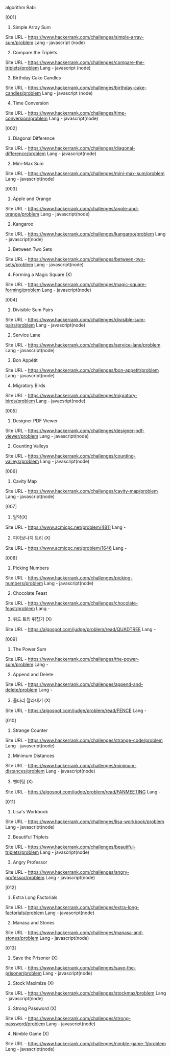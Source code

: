 algorithm Rabi 

[001] 

1. Simple Array Sum 

Site URL - https://www.hackerrank.com/challenges/simple-array-sum/problem 
Lang - javascript (node) 

2. Compare the Triplets 

Site URL - https://www.hackerrank.com/challenges/compare-the-triplets/problem 
Lang - javascript (node) 

3. Birthday Cake Candles 

Site URL - https://www.hackerrank.com/challenges/birthday-cake-candles/problem 
Lang - javascript (node) 

4. Time Conversion 

Site URL - https://www.hackerrank.com/challenges/time-conversion/problem 
Lang - javascript(node) 



[002] 

1. Diagonal Difference 

Site URL - https://www.hackerrank.com/challenges/diagonal-difference/problem 
Lang - javascript(node) 

2. Mini-Max Sum 

Site URL - https://www.hackerrank.com/challenges/mini-max-sum/problem 
Lang - javascript(node) 



[003] 

1. Apple and Orange 

Site URL - https://www.hackerrank.com/challenges/apple-and-orange/problem 
Lang - javascript(node)

2. Kangaroo 

Site URL - https://www.hackerrank.com/challenges/kangaroo/problem 
Lang - javascript(node)

3. Between Two Sets 

Site URL - https://www.hackerrank.com/challenges/between-two-sets/problem 
Lang - javascript(node)

4. Forming a Magic Square (X)

Site URL - https://www.hackerrank.com/challenges/magic-square-forming/problem 
Lang - javascript(node)



[004] 

1. Divisible Sum Pairs 

Site URL - https://www.hackerrank.com/challenges/divisible-sum-pairs/problem 
Lang - javascript(node) 

2. Service Lane 

Site URL - https://www.hackerrank.com/challenges/service-lane/problem 
Lang - javascript(node) 

3. Bon Appétit 

Site URL - https://www.hackerrank.com/challenges/bon-appetit/problem 
Lang - javascript(node)

4. Migratory Birds 

Site URL - https://www.hackerrank.com/challenges/migratory-birds/problem 
Lang - javacsript(node) 



[005] 

1. Designer PDF Viewer 

Site URL - https://www.hackerrank.com/challenges/designer-pdf-viewer/problem 
Lang - javascript(node) 

2. Counting Valleys 

Site URL - https://www.hackerrank.com/challenges/counting-valleys/problem 
Lang - javascript(node) 



[006] 

1. Cavity Map 

Site URL - https://www.hackerrank.com/challenges/cavity-map/problem 
Lang - javascript(node) 



[007] 

1. 알약(X) 

Site URL - https://www.acmicpc.net/problem/4811 
Lang - 

2. 피이보나치 트리 (X) 

Site URL - https://www.acmicpc.net/problem/1646 
Lang - 



[008] 

1. Picking Numbers 

Site URL - https://www.hackerrank.com/challenges/picking-numbers/problem 
Lang - javascript(node) 

2. Chocolate Feast 

Site URL - https://www.hackerrank.com/challenges/chocolate-feast/problem 
Lang - 

3. 쿼드 트리 뒤집기 (X)

Site URL - https://algospot.com/judge/problem/read/QUADTREE 
Lang - 



[009] 

1. The Power Sum 

Site URL - https://www.hackerrank.com/challenges/the-power-sum/problem 
Lang - 

2. Append and Delete  

Site URL - https://www.hackerrank.com/challenges/append-and-delete/problem 
Lang - 

3. 울타리 잘라내기 (X) 

Site URL - https://algospot.com/judge/problem/read/FENCE 
Lang - 



[010] 

1. Strange Counter 

Site URL - https://www.hackerrank.com/challenges/strange-code/problem 
Lang - javascript(node)

2. Minimum Distances

Site URL - https://www.hackerrank.com/challenges/minimum-distances/problem 
Lang - javascript(node)

3. 팬미팅 (X) 

Site URL - https://algospot.com/judge/problem/read/FANMEETING 
Lang - 



[011] 

1. Lisa's Workbook  

Site URL - https://www.hackerrank.com/challenges/lisa-workbook/problem 
Lang - javascript(node)

2. Beautiful Triplets  

Site URL - https://www.hackerrank.com/challenges/beautiful-triplets/problem 
Lang - javascript(node)

3. Angry Professor  

Site URL - https://www.hackerrank.com/challenges/angry-professor/problem 
Lang - javascript(node)



[012]

1. Extra Long Factorials 

Site URL - https://www.hackerrank.com/challenges/extra-long-factorials/problem 
Lang - javascript(node)

2. Manasa and Stones 

Site URL - https://www.hackerrank.com/challenges/manasa-and-stones/problem 
Lang - javascript(node)



[013] 

1. Save the Prisoner (X) 

Site URL - https://www.hackerrank.com/challenges/save-the-prisoner/problem 
Lang - javascript(node)

2. Stock Maximize (X) 

Site URL - https://www.hackerrank.com/challenges/stockmax/problem 
Lang - javascript(node)

3. Strong Password (X) 

Site URL - https://www.hackerrank.com/challenges/strong-password/problem 
Lang - javascript(node)

4. Nimble Game (X) 

Site URL - https://www.hackerrank.com/challenges/nimble-game-1/problem 
Lang - javascript(node)
